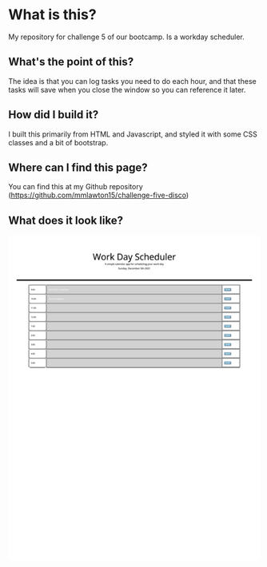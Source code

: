 # What is this?
My repository for challenge 5 of our bootcamp. Is a workday scheduler.

## What's the point of this?
The idea is that you can log tasks you need to do each hour, and that these tasks will save when you close the window so you can reference it later.

## How did I build it?
I built this primarily from HTML and Javascript, and styled it with some CSS classes and a bit of bootstrap.

## Where can I find this page?
You can find this at my Github repository (https://github.com/mmlawton15/challenge-five-disco)

## What does it look like?
![image](Develop/assets/workDayScreenshot.jpg)